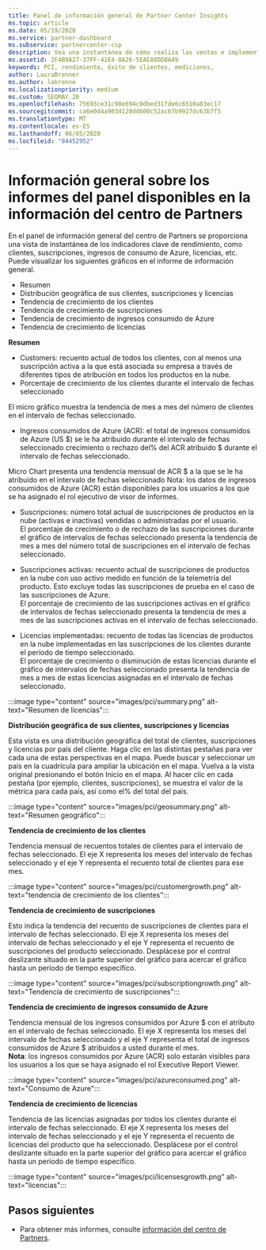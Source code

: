 ```yaml
---
title: Panel de información general de Partner Center Insights
ms.topic: article
ms.date: 05/19/2020
ms.service: partner-dashboard
ms.subservice: partnercenter-csp
description: Vea una instantánea de cómo realiza las ventas e implementación, el crecimiento de los clientes y el crecimiento de los ingresos con licencias, suscripciones y consumo de Azure.
ms.assetid: 2F4B9A27-37FF-41E4-8A26-5EAE88DD8A49
keywords: PCI, rendimiento, éxito de clientes, mediciones,
author: LauraBrenner
ms.author: labrenne
ms.localizationpriority: medium
ms.custom: SEOMAY.20
ms.openlocfilehash: 75693ce31c98e694c0dbed31fde6c6510a83ec17
ms.sourcegitcommit: ca6e0d4a9034120dd600c52ac67b9927dc63b7f5
ms.translationtype: MT
ms.contentlocale: es-ES
ms.lasthandoff: 06/05/2020
ms.locfileid: "84452952"
---
```

# <a name="overview-dashboard-reports-available-in-partner-center-insights"></a>Información general sobre los informes del panel disponibles en la información del centro de Partners
 
En el panel de información general del centro de Partners se proporciona una vista de instantánea de los indicadores clave de rendimiento, como clientes, suscripciones, ingresos de consumo de Azure, licencias, etc. Puede visualizar los siguientes gráficos en el informe de información general. 

- Resumen  
- Distribución geográfica de sus clientes, suscripciones y licencias  
- Tendencia de crecimiento de los clientes 
- Tendencia de crecimiento de suscripciones 
- Tendencia de crecimiento de ingresos consumido de Azure 
- Tendencia de crecimiento de licencias 

**Resumen**

- Customers: recuento actual de todos los clientes, con al menos una suscripción activa a la que está asociada su empresa a través de diferentes tipos de atribución en todos los productos en la nube. 
- Porcentaje de crecimiento de los clientes durante el intervalo de fechas seleccionado 

El micro gráfico muestra la tendencia de mes a mes del número de clientes en el intervalo de fechas seleccionado. 

 
- Ingresos consumidos de Azure (ACR): el total de ingresos consumidos de Azure (US $) se le ha atribuido durante el intervalo de fechas seleccionado crecimiento o rechazo del% del ACR atribuido $ durante el intervalo de fechas seleccionado.

Micro Chart presenta una tendencia mensual de ACR $ a la que se le ha atribuido en el intervalo de fechas seleccionado Nota: los datos de ingresos consumidos de Azure (ACR) están disponibles para los usuarios a los que se ha asignado el rol ejecutivo de visor de informes. 
 
- Suscripciones: número total actual de suscripciones de productos en la nube (activas e inactivas) vendidas o administradas por el usuario.  
El porcentaje de crecimiento o de rechazo de las suscripciones durante el gráfico de intervalos de fechas seleccionado presenta la tendencia de mes a mes del número total de suscripciones en el intervalo de fechas seleccionado. 
 
- Suscripciones activas: recuento actual de suscripciones de productos en la nube con uso activo medido en función de la telemetría del producto. Esto excluye todas las suscripciones de prueba en el caso de las suscripciones de Azure.  
El porcentaje de crecimiento de las suscripciones activas en el gráfico de intervalos de fechas seleccionado presenta la tendencia de mes a mes de las suscripciones activas en el intervalo de fechas seleccionado. 
 
- Licencias implementadas: recuento de todas las licencias de productos en la nube implementadas en las suscripciones de los clientes durante el período de tiempo seleccionado.  
El porcentaje de crecimiento o disminución de estas licencias durante el gráfico de intervalos de fechas seleccionado presenta la tendencia de mes a mes de estas licencias asignadas en el intervalo de fechas seleccionado.

:::image type="content" source="images/pci/summary.png" alt-text="Resumen de licencias":::

**Distribución geográfica de sus clientes, suscripciones y licencias** 

Esta vista es una distribución geográfica del total de clientes, suscripciones y licencias por país del cliente. Haga clic en las distintas pestañas para ver cada una de estas perspectivas en el mapa. Puede buscar y seleccionar un país en la cuadrícula para ampliar la ubicación en el mapa. Vuelva a la vista original presionando el botón Inicio en el mapa. Al hacer clic en cada pestaña (por ejemplo, clientes, suscripciones), se muestra el valor de la métrica para cada país, así como el% del total del país.  

:::image type="content" source="images/pci/geosummary.png" alt-text="Resumen geográfico":::

**Tendencia de crecimiento de los clientes**

Tendencia mensual de recuentos totales de clientes para el intervalo de fechas seleccionado. El eje X representa los meses del intervalo de fechas seleccionado y el eje Y representa el recuento total de clientes para ese mes. 

:::image type="content" source="images/pci/customergrowth.png" alt-text="tendencia de crecimiento de los clientes":::

**Tendencia de crecimiento de suscripciones**

Esto indica la tendencia del recuento de suscripciones de clientes para el intervalo de fechas seleccionado. El eje X representa los meses del intervalo de fechas seleccionado y el eje Y representa el recuento de suscripciones del producto seleccionado. Desplácese por el control deslizante situado en la parte superior del gráfico para acercar el gráfico hasta un período de tiempo específico. 

:::image type="content" source="images/pci/subscriptiongrowth.png" alt-text="Tendencia de crecimiento de suscripciones":::

**Tendencia de crecimiento de ingresos consumido de Azure**

Tendencia mensual de los ingresos consumidos por Azure $ con el atributo en el intervalo de fechas seleccionado. El eje X representa los meses del intervalo de fechas seleccionado y el eje Y representa el total de ingresos consumidos de Azure $ atribuidos a usted durante el mes.   
**Nota**: los ingresos consumidos por Azure (ACR) solo estarán visibles para los usuarios a los que se haya asignado el rol Executive Report Viewer. 

:::image type="content" source="images/pci/azureconsumed.png" alt-text="Consumo de Azure":::

**Tendencia de crecimiento de licencias**
 
Tendencia de las licencias asignadas por todos los clientes durante el intervalo de fechas seleccionado. El eje X representa los meses del intervalo de fechas seleccionado y el eje Y representa el recuento de licencias del producto que ha seleccionado. Desplácese por el control deslizante situado en la parte superior del gráfico para acercar el gráfico hasta un período de tiempo específico.  

:::image type="content" source="images/pci/licensesgrowth.png" alt-text="licencias":::

## <a name="next-steps"></a>Pasos siguientes

- Para obtener más informes, consulte [información del centro de Partners](partner-center-insights.md).
